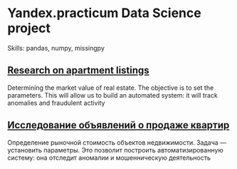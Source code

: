 # Yandex.practicum Data Science project

Skills: pandas, numpy, missingpy

## [Research on apartment listings](https://github.com/PSImera/Yandex.practicum.ds/blob/main/Project_sprint_05_appartments/appartments_ENG.ipynb)

Determining the market value of real estate. The objective is to set the parameters. This will allow us to build an automated system: it will track anomalies and fraudulent activity

## [Исследование объявлений о продаже квартир](https://github.com/PSImera/Yandex.practicum.ds/blob/main/Project_sprint_05_appartments/appartments_RU.ipynb)

Определение рыночной стоимость объектов недвижимости. Задача — установить параметры. Это позволит построить автоматизированную систему: она отследит аномалии и мошенническую деятельность

